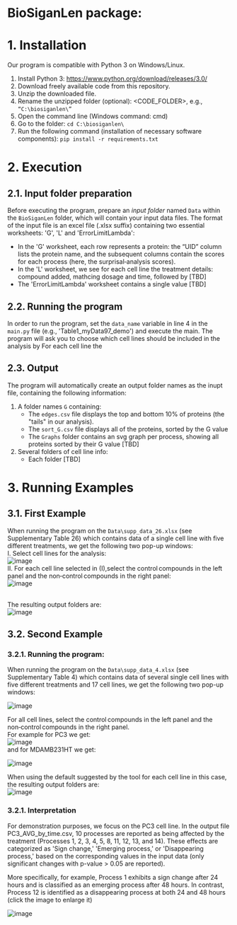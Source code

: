 # BioSiganLen package:

# 1. Installation #
Our program is compatible with Python 3 on Windows/Linux.
1. Install Python 3: https://www.python.org/download/releases/3.0/ 
2. Download freely available code from this repository.
3. Unzip the downloaded file. 
4. Rename the unzipped folder (optional): <CODE_FOLDER>, e.g., `“C:\biosiganlen\”`
5. Open the command line (Windows command: cmd) 
6. Go to the folder: `cd C:\biosiganlen\`
7. Run the following command (installation of necessary software components):
`pip install -r requirements.txt`

# 2. Execution #
## 2.1. Input folder preparation
Before executing the program, prepare an _input folder_ named `Data` within the `BioSiganLen` folder, which will contain 
your input data files.
The format of the input file is an excel file (.xlsx suffix) containing two essential worksheets: 'G', 'L' and 'ErrorLimitLambda':
- In the 'G' worksheet, each row represents a protein: the “UID” column lists the protein name, and the subsequent columns contain the scores for each process (here, the surprisal‑analysis scores).
- In the 'L' worksheet, we see for each cell line the treatment details: compound added, mathcing dosage and time, followed by [TBD]
- The 'ErrorLimitLambda' worksheet contains a single value [TBD]

## 2.2. Running the program
In order to run the program, set the `data_name` variable in line 4 in the `main.py` file (e.g., 'Table1_myData97_demo') and execute the main.
The program will ask you to choose which cell lines should be included in the analysis by  For each cell line the 

## 2.3. Output
The program will automatically create an output folder names as the inupt file, containing the following information:
1. A folder names `G` containing:
   * The `edges.csv` file displays the top and bottom 10% of proteins (the "tails" in our analysis).
   * The `sort_G.csv` file displays all of the proteins, sorted by the G value
   * The `Graphs` folder contains an svg graph per process, showing all proteins sorted by their G value [TBD]
2. Several folders of cell line info:
   * Each folder [TBD]

# 3. Running Examples #
## 3.1. First Example
When running the program on the `Data\supp_data_26.xlsx` (see Supplementary Table 26) which contains data of a single cell line with five different treatments, we get the following two pop-up windows:<br/>
I. Select cell lines for the analysis:<br/>
![image](https://github.com/user-attachments/assets/46d69598-9e5a-4775-a971-80791ae1f349)<br/>
II. For each cell line selected in (I),select the control compounds in the left panel and the non‑control compounds in the right panel:<br/>
![image](https://github.com/user-attachments/assets/68f40fee-7db1-4c3b-affb-3e174d605b9f)

<br/>The resulting output folders are:<br/>
![image](https://github.com/user-attachments/assets/ea46ad38-785a-4a23-b660-3dc48372da11)


## 3.2. Second Example
### 3.2.1. Running the program:

When running the program on the `Data\supp_data_4.xlsx` (see Supplementary Table 4) which contains data of several single cell lines with five different treatments and 17 cell lines, we get the following two pop-up windows:<br/>

![image](https://github.com/user-attachments/assets/9598d1a6-990c-4f4c-809d-10df8c4b8331)<br/>

For all cell lines, select the control compounds in the left panel and the non‑control compounds in the right panel.<br/>
For example for PC3 we get: </br>
![image](https://github.com/user-attachments/assets/bd838533-8013-4527-b729-d873a8c3dfbd) </br>
and for MDAMB231HT we get: </br>

![image](https://github.com/user-attachments/assets/88ac89ad-4b5b-4624-b2f8-76ad120945ea) </br>

When using the default suggested by the tool for each cell line in this case, the resulting output folders are:<br/>
![image](https://github.com/user-attachments/assets/ef720b97-4fd2-4288-9b3c-137f333408c4)<br/>

### 3.2.1. Interpretation

For demonstration purposes, we focus on the PC3 cell line. In the output file PC3_AVG_by_time.csv, 10 processes are reported as being affected by the treatment (Processes 1, 2, 3, 4, 5, 8, 11, 12, 13, and 14). These effects are categorized as 'Sign change,' 'Emerging process,' or 'Disappearing process,' based on the corresponding values in the input data (only significant changes with p-value > 0.05 are reported).

More specifically, for example, Process 1 exhibits a sign change after 24 hours and is classified as an emerging process after 48 hours. In contrast, Process 12 is identified as a disappearing process at both 24 and 48 hours (click the image to enlarge it)


![image](https://github.com/user-attachments/assets/b75260d3-0323-47fb-bd7f-ce95c923a376)



































